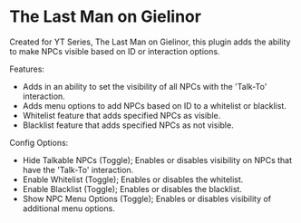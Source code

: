 # The Last Man on Gielinor
Created for YT Series, The Last Man on Gielinor, this plugin adds the ability to make NPCs visible based on ID or interaction options.

Features:

- Adds in an ability to set the visibility of all NPCs with the 'Talk-To' interaction.
- Adds menu options to add NPCs based on ID to a whitelist or blacklist.
- Whitelist feature that adds specified NPCs as visible.
- Blacklist feature that adds specified NPCs as not visible.

Config Options:

- Hide Talkable NPCs (Toggle); Enables or disables visibility on NPCs that have the 'Talk-To' interaction.
- Enable Whitelist (Toggle); Enables or disables the whitelist.
- Enable Blacklist (Toggle); Enables or disables the blacklist.
- Show NPC Menu Options (Toggle); Enables or disables visibility of additional menu options.